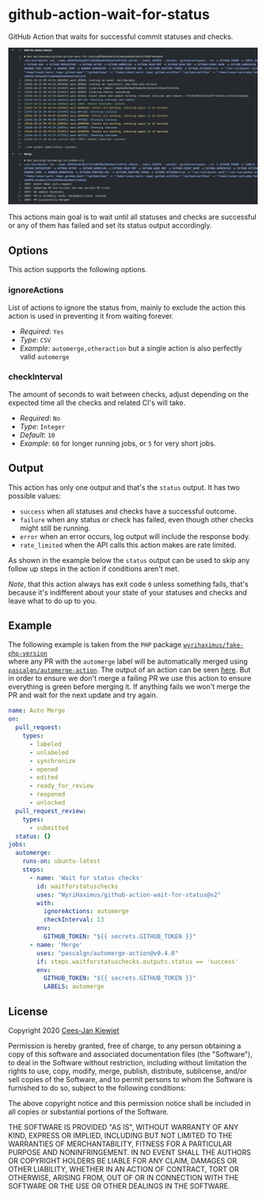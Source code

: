 # github-action-wait-for-status

GitHub Action that waits for successful commit statuses and checks.

![](images/action.png)

This actions main goal is to wait until all statuses and checks are successful or any of them has failed and set its 
status output accordingly.

## Options

This action supports the following options.

### ignoreActions

List of actions to ignore the status from, mainly to exclude the action this action is used in preventing it from waiting forever.

* *Required*: `Yes`
* *Type*: `CSV`
* *Example*: `automerge,otheraction` but a single action is also perfectly valid `automerge`

### checkInterval

The amount of seconds to wait between checks, adjust depending on the expected time all the checks and related CI's will take.

* *Required*: `No`
* *Type*: `Integer`
* *Default*: `10`
* *Example*: `60` for longer running jobs, or `5` for very short jobs.

## Output

This action has only one output and that's the `status` output. It has two possible values:

* `success` when all statuses and checks have a successful outcome.
* `failure` when any status or check has failed, even though other checks might still be running.
* `error` when an error occurs, log output will include the response body.
* `rate_limited` when the API calls this action makes are rate limited.

As shown in the example below the `status` output can be used to skip any follow up steps in the action if conditions aren't met.

*Note*, that this action always has exit code `0` unless something fails, that's because it's indifferent about your 
state of your statuses and checks and leave what to do up to you.

## Example

The following example is taken from the `PHP` package [`wyrihaximus/fake-php-version`](https://github.com/wyrihaximus/php-fake-php-version/)  
where any PR with the `automerge` label will be automatically merged using [`pascalgn/automerge-action`](https://github.com/marketplace/actions/merge-pull-requests).
The output of an action can be seen [here](https://github.com/WyriHaximus/php-fake-php-version/commit/0de3b06ee111ccc8b600219b95cebe4b434bef63/checks?check_suite_id=263513218).
But in order to ensure we don't merge a failing PR we use this action to ensure everything is green before merging it.
If anything fails we won't merge the PR and wait for the next update and try again.

```yaml
name: Auto Merge
on:
  pull_request:
    types:
      - labeled
      - unlabeled
      - synchronize
      - opened
      - edited
      - ready_for_review
      - reopened
      - unlocked
  pull_request_review:
    types:
      - submitted
  status: {}
jobs:
  automerge:
    runs-on: ubuntu-latest
    steps:
      - name: 'Wait for status checks'
        id: waitforstatuschecks
        uses: "WyriHaximus/github-action-wait-for-status@v2"
        with:
          ignoreActions: automerge
          checkInterval: 13
        env:
          GITHUB_TOKEN: "${{ secrets.GITHUB_TOKEN }}"
      - name: 'Merge'
        uses: "pascalgn/automerge-action@v0.4.0"
        if: steps.waitforstatuschecks.outputs.status == 'success'
        env:
          GITHUB_TOKEN: "${{ secrets.GITHUB_TOKEN }}"
          LABELS: automerge
```

## License ##

Copyright 2020 [Cees-Jan Kiewiet](http://wyrihaximus.net/)

Permission is hereby granted, free of charge, to any person
obtaining a copy of this software and associated documentation
files (the "Software"), to deal in the Software without
restriction, including without limitation the rights to use,
copy, modify, merge, publish, distribute, sublicense, and/or sell
copies of the Software, and to permit persons to whom the
Software is furnished to do so, subject to the following
conditions:

The above copyright notice and this permission notice shall be
included in all copies or substantial portions of the Software.

THE SOFTWARE IS PROVIDED "AS IS", WITHOUT WARRANTY OF ANY KIND,
EXPRESS OR IMPLIED, INCLUDING BUT NOT LIMITED TO THE WARRANTIES
OF MERCHANTABILITY, FITNESS FOR A PARTICULAR PURPOSE AND
NONINFRINGEMENT. IN NO EVENT SHALL THE AUTHORS OR COPYRIGHT
HOLDERS BE LIABLE FOR ANY CLAIM, DAMAGES OR OTHER LIABILITY,
WHETHER IN AN ACTION OF CONTRACT, TORT OR OTHERWISE, ARISING
FROM, OUT OF OR IN CONNECTION WITH THE SOFTWARE OR THE USE OR
OTHER DEALINGS IN THE SOFTWARE.
